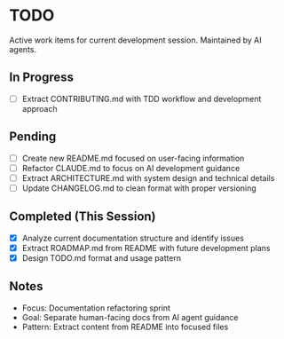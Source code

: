 # TODO

Active work items for current development session. Maintained by AI agents.

## In Progress
- [ ] Extract CONTRIBUTING.md with TDD workflow and development approach

## Pending
- [ ] Create new README.md focused on user-facing information
- [ ] Refactor CLAUDE.md to focus on AI development guidance
- [ ] Extract ARCHITECTURE.md with system design and technical details
- [ ] Update CHANGELOG.md to clean format with proper versioning

## Completed (This Session)
- [x] Analyze current documentation structure and identify issues
- [x] Extract ROADMAP.md from README with future development plans
- [x] Design TODO.md format and usage pattern

## Notes
- Focus: Documentation refactoring sprint
- Goal: Separate human-facing docs from AI agent guidance
- Pattern: Extract content from README into focused files